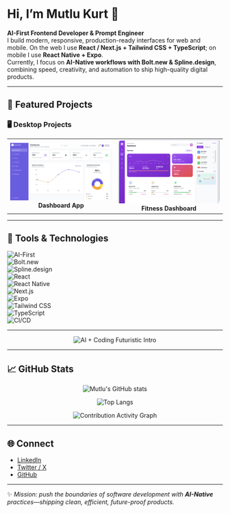 # Hi, I’m Mutlu Kurt 👋  

**AI-First Frontend Developer & Prompt Engineer**  
I build modern, responsive, production-ready interfaces for web and mobile. On the web I use **React / Next.js + Tailwind CSS + TypeScript**; on mobile I use **React Native + Expo**.  
Currently, I focus on **AI-Native workflows with Bolt.new & Spline.design**, combining speed, creativity, and automation to ship high-quality digital products.  

---

## 📂 Featured Projects  

### 🖥️ Desktop Projects

<div align="center">
  <table>
    <tr>
      <td align="center" width="50%">
        <img src="./docs/5.png" width="350" alt="Desktop Project 1" />
        <br><strong>Dashboard App</strong>
      </td>
      <td align="center" width="50%">
        <img src="./docs/6.png" width="350" alt="Desktop Project 2" />
        <br><strong>Fitness Dashboard</strong>
      </td>
    </tr>
  </table>
</div>

---

## 🧰 Tools & Technologies  

![AI-First](https://img.shields.io/badge/AI--First-4B0082?style=for-the-badge&logo=claude&logoColor=white)  
![Bolt.new](https://img.shields.io/badge/Bolt.new-000000?style=for-the-badge&logo=vercel&logoColor=white)  
![Spline.design](https://img.shields.io/badge/Spline.design-FF69B4?style=for-the-badge&logo=webgl&logoColor=white)  
![React](https://img.shields.io/badge/React-20232A?style=for-the-badge&logo=react&logoColor=61DAFB)  
![React Native](https://img.shields.io/badge/React%20Native-20232A?style=for-the-badge&logo=react&logoColor=61DAFB)  
![Next.js](https://img.shields.io/badge/Next.js-000000?style=for-the-badge&logo=next.js&logoColor=white)  
![Expo](https://img.shields.io/badge/Expo-000020?style=for-the-badge&logo=expo&logoColor=white)  
![Tailwind CSS](https://img.shields.io/badge/Tailwind-06B6D4?style=for-the-badge&logo=tailwind-css&logoColor=white)  
![TypeScript](https://img.shields.io/badge/TypeScript-3178C6?style=for-the-badge&logo=typescript&logoColor=white)  
![CI/CD](https://img.shields.io/badge/CI%2FCD-2088FF?style=for-the-badge&logo=githubactions&logoColor=white)  

---

<!-- VISUAL: Futuristic AI + Coding Intro -->
<p align="center">
  <img src="https://media1.giphy.com/media/v1.Y2lkPTc5MGI3NjExamlpcnhuZjhscGZhZGw5ZzR5ajk1ZW5hY2h1Y3dlZ211NGllZTh2YyZlcD12MV9pbnRlcm5hbF9naWZfYnlfaWQmY3Q9Zw/MD0svLSDeudszrNrp0/giphy.gif" width="480" alt="AI + Coding Futuristic Intro" />
</p>

---

## 📈 GitHub Stats  

<p align="center">
  <img src="https://github-readme-stats.vercel.app/api?username=mutlukurt&show_icons=true&theme=radical" alt="Mutlu's GitHub stats" />
</p>

<p align="center">
  <img src="https://github-readme-stats.vercel.app/api/top-langs/?username=mutlukurt&layout=compact&theme=radical&langs_count=8" alt="Top Langs" />
</p>

<p align="center">
  <img src="https://github-readme-activity-graph.vercel.app/graph?username=mutlukurt&theme=react-dark&hide_border=true&v=1" alt="Contribution Activity Graph" />
</p>

---

## 🌐 Connect  

- [LinkedIn](https://www.linkedin.com/in/mutlukurt)  
- [Twitter / X](https://twitter.com/mutlukurtio)  
- [GitHub](https://github.com/mutlukurt)  

---

✨ *Mission: push the boundaries of software development with **AI-Native** practices—shipping clean, efficient, future-proof products.*  
